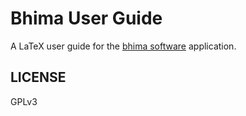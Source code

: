 Bhima User Guide
================

A LaTeX user guide for the [bhima software](https://github.com/IMA-WorldHealth/bhima) application.

LICENSE
-------

GPLv3
